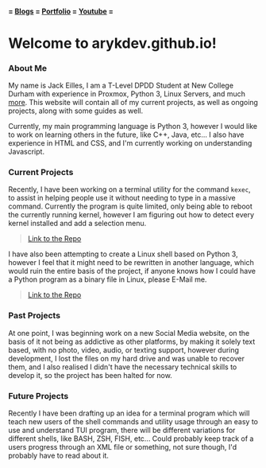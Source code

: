 #### = [Blogs](https://arykdev.wordpress.com) = [Portfolio](portfolio.md) = [Youtube](youtube.md) =

# Welcome to arykdev.github.io!

### About Me
My name is Jack Eilles, I am a T-Level DPDD Student at New College Durham with experience in Proxmox, Python 3, Linux Servers, and much [more](portfolio.md).
This website will contain all of my current projects, as well as ongoing projects, along with some guides as well.

Currently, my main programming language is Python 3, however I would like to work on learning others in the future, like C++, Java, etc...
I also have experience in HTML and CSS, and I'm currently working on understanding Javascript.

### Current Projects

Recently, I have been working on a terminal utility for the command `kexec`, to assist in helping people use it without needing to type in a massive command.
Currently the program is quite limited, only being able to reboot the currently running kernel, however I am figuring out how to detect every kernel installed and add a selection menu.
> [Link to the Repo](https://github.com/ArykDev/KExUtil "Repo Link to KExUtil")

I have also been attempting to create a Linux shell based on Python 3, however I feel that it might need to be rewritten in another language, which would ruin the entire basis of the project, if anyone knows how I could have a Python program as a binary file in Linux, please E-Mail me.
> [Link to the Repo](https://github.com/ArykDev/PySH "Repo Link to PySH")

### Past Projects

At one point, I was beginning work on a new Social Media website, on the basis of it not being as addictive as other platforms, by making it solely text based, with no photo, video, audio, or texting support, however during development, I lost the files on my hard drive and was unable to recover them, and I also realised I didn't have the necessary technical skills to develop it, so the project has been halted for now.

### Future Projects

Recently I have been drafting up an idea for a terminal program which will teach new users of the shell commands and utility usage through an easy to use and understand TUI program, there will be different variations for different shells, like BASH, ZSH, FISH, etc...
Could probably keep track of a users progress through an XML file or something, not sure though, I'd probably have to read about it.